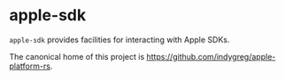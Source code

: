 # apple-sdk

`apple-sdk` provides facilities for interacting with Apple SDKs.

The canonical home of this project is
https://github.com/indygreg/apple-platform-rs.
